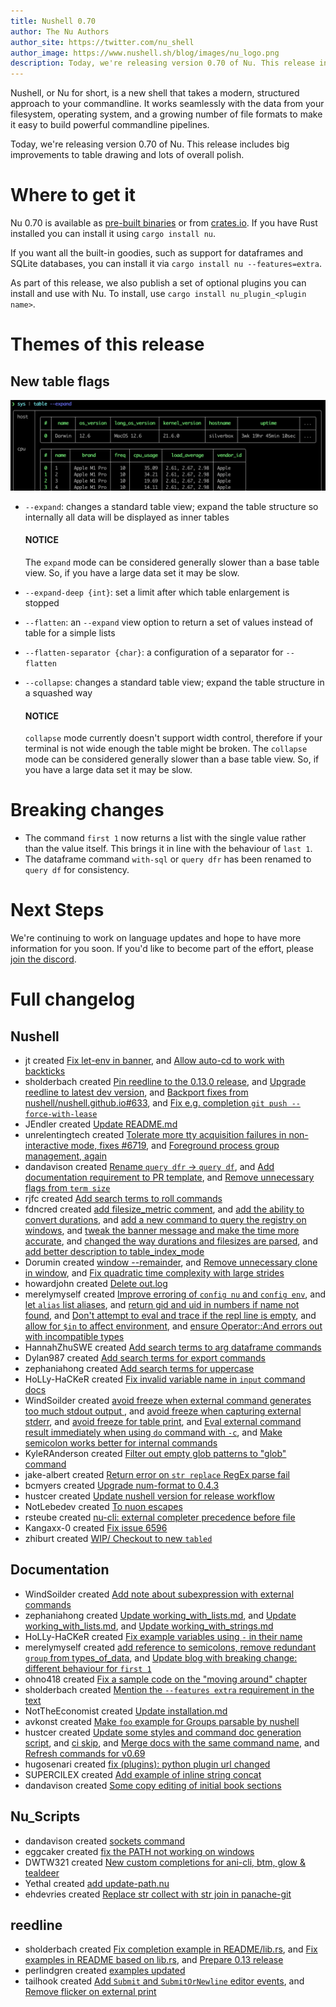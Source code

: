 ```yaml
---
title: Nushell 0.70
author: The Nu Authors
author_site: https://twitter.com/nu_shell
author_image: https://www.nushell.sh/blog/images/nu_logo.png
description: Today, we're releasing version 0.70 of Nu. This release includes big improvements to table drawing and lots of overall polish.
---
```


Nushell, or Nu for short, is a new shell that takes a modern, structured approach to your commandline. It works seamlessly with the data from your filesystem, operating system, and a growing number of file formats to make it easy to build powerful commandline pipelines.

Today, we're releasing version 0.70 of Nu. This release includes big improvements to table drawing and lots of overall polish.

<!-- more -->

# Where to get it

Nu 0.70 is available as [pre-built binaries](https://github.com/nushell/nushell/releases/tag/0.70.0) or from [crates.io](https://crates.io/crates/nu). If you have Rust installed you can install it using `cargo install nu`.

If you want all the built-in goodies, such as support for dataframes and SQLite databases, you can install it via `cargo install nu --features=extra`.

As part of this release, we also publish a set of optional plugins you can install and use with Nu. To install, use `cargo install nu_plugin_<plugin name>`.

# Themes of this release

## New table flags

![Expanded table](/assets/images/0_70_table_expand.png)

- `--expand`: changes a standard table view; expand the table structure so internally all data will be displayed as inner tables

  #### **NOTICE**

  The `expand` mode can be considered generally slower than a base table view.
  So, if you have a large data set it may be slow.

- `--expand-deep {int}`: set a limit after which table enlargement is stopped
- `--flatten`: an `--expand` view option to return a set of values instead of table for a simple lists
- `--flatten-separator {char}`: a configuration of a separator for `--flatten`
- `--collapse`: changes a standard table view; expand the table structure in a squashed way

  #### **NOTICE**

  `collapse` mode currently doesn't support width control, therefore if your terminal is not wide enough the table might be broken.
  The `collapse` mode can be considered generally slower than a base table view.
  So, if you have a large data set it may be slow.

# Breaking changes

- The command `first 1` now returns a list with the single value rather than the value itself. This brings it in line with the behaviour of `last 1`.
- The dataframe command `with-sql` or `query dfr` has been renamed to `query df` for consistency.

# Next Steps

We're continuing to work on language updates and hope to have more information for you soon. If you'd like to become part of the effort, please [join the discord](https://discord.gg/NtAbbGn).

# Full changelog

## Nushell

- jt created [Fix let-env in banner](https://github.com/nushell/nushell/pull/6795), and [Allow auto-cd to work with backticks](https://github.com/nushell/nushell/pull/6728)
- sholderbach created [Pin reedline to the 0.13.0 release](https://github.com/nushell/nushell/pull/6789), and [Upgrade reedline to latest dev version](https://github.com/nushell/nushell/pull/6778), and [Backport fixes from nushell/nushell.github.io#633](https://github.com/nushell/nushell/pull/6712), and [Fix e.g. completion `git push --force-with-lease`](https://github.com/nushell/nushell/pull/6702)
- JEndler created [Update README.md](https://github.com/nushell/nushell/pull/6782)
- unrelentingtech created [Tolerate more tty acquisition failures in non-interactive mode, fixes #6719](https://github.com/nushell/nushell/pull/6779), and [Foreground process group management, again](https://github.com/nushell/nushell/pull/6584)
- dandavison created [Rename `query dfr` -> `query df`](https://github.com/nushell/nushell/pull/6777), and [Add documentation requirement to PR template](https://github.com/nushell/nushell/pull/6749), and [Remove unnecessary flags from `term size`](https://github.com/nushell/nushell/pull/6651)
- rjfc created [Add search terms to roll commands](https://github.com/nushell/nushell/pull/6761)
- fdncred created [add filesize_metric comment](https://github.com/nushell/nushell/pull/6760), and [add the ability to convert durations](https://github.com/nushell/nushell/pull/6723), and [add a new command to query the registry on windows](https://github.com/nushell/nushell/pull/6670), and [tweak the banner message and make the time more accurate](https://github.com/nushell/nushell/pull/6641), and [changed the way durations and filesizes are parsed](https://github.com/nushell/nushell/pull/6640), and [add better description to table_index_mode](https://github.com/nushell/nushell/pull/6637)
- Dorumin created [window --remainder](https://github.com/nushell/nushell/pull/6738), and [Remove unnecessary clone in window](https://github.com/nushell/nushell/pull/6729), and [Fix quadratic time complexity with large strides](https://github.com/nushell/nushell/pull/6727)
- howardjohn created [Delete out.log](https://github.com/nushell/nushell/pull/6731)
- merelymyself created [Improve erroring of `config nu` and `config env`](https://github.com/nushell/nushell/pull/6730), and [let `alias` list aliases](https://github.com/nushell/nushell/pull/6717), and [return gid and uid in numbers if name not found](https://github.com/nushell/nushell/pull/6684), and [Don't attempt to eval and trace if the repl line is empty](https://github.com/nushell/nushell/pull/6674), and [allow for `$in` to affect environment](https://github.com/nushell/nushell/pull/6649), and [ensure Operator::And errors out with incompatible types](https://github.com/nushell/nushell/pull/6638)
- HannahZhuSWE created [Add search terms to arg dataframe commands](https://github.com/nushell/nushell/pull/6724)
- Dylan987 created [Add search terms for export commands](https://github.com/nushell/nushell/pull/6722)
- zephaniahong created [Add search terms for uppercase](https://github.com/nushell/nushell/pull/6720)
- HoLLy-HaCKeR created [Fix invalid variable name in `input` command docs](https://github.com/nushell/nushell/pull/6716)
- WindSoilder created [avoid freeze when external command generates too much stdout output ](https://github.com/nushell/nushell/pull/6715), and [avoid freeze when capturing external stderr](https://github.com/nushell/nushell/pull/6700), and [avoid freeze for table print](https://github.com/nushell/nushell/pull/6688), and [Eval external command result immediately when using `do` command with `-c`](https://github.com/nushell/nushell/pull/6645), and [Make semicolon works better for internal commands](https://github.com/nushell/nushell/pull/6643)
- KyleRAnderson created [Filter out empty glob patterns to "glob" command](https://github.com/nushell/nushell/pull/6707)
- jake-albert created [Return error on `str replace` RegEx parse fail](https://github.com/nushell/nushell/pull/6695)
- bcmyers created [Upgrade num-format to 0.4.3](https://github.com/nushell/nushell/pull/6694)
- hustcer created [Update nushell version for release workflow](https://github.com/nushell/nushell/pull/6666)
- NotLebedev created [To nuon escapes](https://github.com/nushell/nushell/pull/6660)
- rsteube created [nu-cli: external completer precedence before file](https://github.com/nushell/nushell/pull/6652)
- Kangaxx-0 created [Fix issue 6596](https://github.com/nushell/nushell/pull/6603)
- zhiburt created [WIP/ Checkout to new `tabled`](https://github.com/nushell/nushell/pull/6286)

## Documentation

- WindSoilder created [Add note about subexpression with external commands](https://github.com/nushell/nushell.github.io/pull/641)
- zephaniahong created [Update working_with_lists.md](https://github.com/nushell/nushell.github.io/pull/638), and [Update working_with_lists.md](https://github.com/nushell/nushell.github.io/pull/637), and [Update working_with_strings.md](https://github.com/nushell/nushell.github.io/pull/636)
- HoLLy-HaCKeR created [Fix example variables using `-` in their name](https://github.com/nushell/nushell.github.io/pull/635)
- merelymyself created [add reference to semicolons, remove redundant `group` from types_of_data](https://github.com/nushell/nushell.github.io/pull/634), and [Update blog with breaking change: different behaviour for `first 1`](https://github.com/nushell/nushell.github.io/pull/615)
- ohno418 created [Fix a sample code on the "moving around" chapter](https://github.com/nushell/nushell.github.io/pull/632)
- sholderbach created [Mention the `--features extra` requirement in the text](https://github.com/nushell/nushell.github.io/pull/630)
- NotTheEconomist created [Update installation.md](https://github.com/nushell/nushell.github.io/pull/629)
- avkonst created [Make `foo` example for Groups parsable by nushell](https://github.com/nushell/nushell.github.io/pull/628)
- hustcer created [Update some styles and command doc generation script](https://github.com/nushell/nushell.github.io/pull/627), and [ci skip](https://github.com/nushell/nushell.github.io/pull/626), and [Merge docs with the same command name](https://github.com/nushell/nushell.github.io/pull/625), and [Refresh commands for v0.69](https://github.com/nushell/nushell.github.io/pull/616)
- hugosenari created [fix (plugins): python plugin url changed](https://github.com/nushell/nushell.github.io/pull/624)
- SUPERCILEX created [Add example of inline string concat](https://github.com/nushell/nushell.github.io/pull/621)
- dandavison created [Some copy editing of initial book sections ](https://github.com/nushell/nushell.github.io/pull/620)

## Nu_Scripts

- dandavison created [sockets command](https://github.com/nushell/nu_scripts/pull/306)
- eggcaker created [fix the PATH not working on windows](https://github.com/nushell/nu_scripts/pull/305)
- DWTW321 created [New custom completions for ani-cli, btm, glow & tealdeer](https://github.com/nushell/nu_scripts/pull/304)
- Yethal created [add update-path.nu](https://github.com/nushell/nu_scripts/pull/303)
- ehdevries created [Replace str collect with str join in panache-git](https://github.com/nushell/nu_scripts/pull/301)

## reedline

- sholderbach created [Fix completion example in README/lib.rs](https://github.com/nushell/reedline/pull/497), and [Fix examples in README based on lib.rs](https://github.com/nushell/reedline/pull/496), and [Prepare 0.13 release](https://github.com/nushell/reedline/pull/495)
- perlindgren created [examples updated](https://github.com/nushell/reedline/pull/493)
- tailhook created [Add `Submit` and `SubmitOrNewline` editor events](https://github.com/nushell/reedline/pull/490), and [Remove flicker on external print](https://github.com/nushell/reedline/pull/488)
